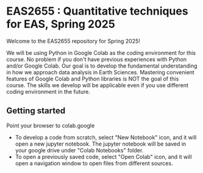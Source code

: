 # EAS2655 : Quantitative techniques for EAS, Spring 2025

Welcome to the EAS2655 repository for Spring 2025! 

We will be using Python in Google Colab as the coding environment for this course. 
No problem if you don't have previous experiences with Python and/or Google Colab. 
Our goal is to develop the fundamental understanding in how we approach data analysis in Earth Sciences. 
Mastering convenient features of Google Colab and Python libraries is NOT the goal of this course. 
The skills we develop will be applicable even if you use different coding environment in the future. 

## Getting started

Point your browser to colab.google
  - To develop a code from scratch, select "New Notebook" icon, and it will open a new jupyter notebook. The jupyter notebook will be saved in your google drive under "Colab Notebooks" folder. 
  - To open a previously saved code, select "Open Colab" icon, and it will open a navigation window to open files from different sources. 



